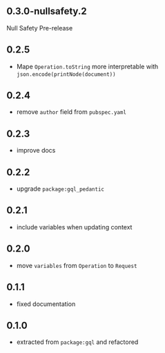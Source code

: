 ## 0.3.0-nullsafety.2

Null Safety Pre-release

## 0.2.5

- Mape `Operation.toString` more interpretable with `json.encode(printNode(document))`

## 0.2.4

- remove `author` field from `pubspec.yaml`

## 0.2.3

- improve docs

## 0.2.2

- upgrade `package:gql_pedantic`

## 0.2.1

- include variables when updating context

## 0.2.0

- move `variables` from `Operation` to `Request`

## 0.1.1

- fixed documentation

## 0.1.0

- extracted from `package:gql` and refactored
